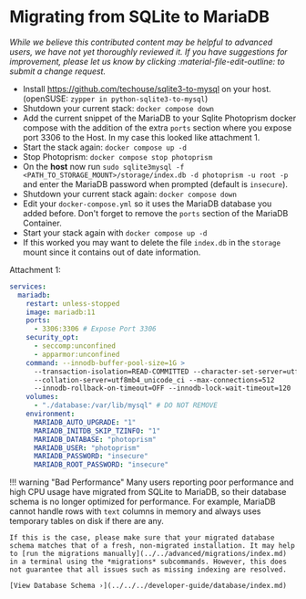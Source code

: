 # Migrating from SQLite to MariaDB

*While we believe this contributed content may be helpful to advanced users, we have not yet thoroughly reviewed it. If you have suggestions for improvement, please let us know by clicking :material-file-edit-outline: to submit a change request.*

- Install <https://github.com/techouse/sqlite3-to-mysql> on your host. (openSUSE: `zypper in python-sqlite3-to-mysql`)
- Shutdown your current stack: `docker compose down`
- Add the current snippet of the MariaDB to your Sqlite Photoprism docker compose with the addition of the extra `ports`
  section where you expose port 3306 to the Host. In my case this looked like attachment 1.
- Start the stack again: `docker compose up -d`
- Stop Photoprism: `docker compose stop photoprism`
- On the **host** now run `sudo sqlite3mysql -f <PATH_TO_STORAGE_MOUNT>/storage/index.db -d photoprism -u root -p` and enter the MariaDB password when prompted (default is `insecure`).
- Shutdown your current stack again: `docker compose down`
- Edit your `docker-compose.yml` so it uses the MariaDB database you added before. Don't forget to remove the `ports`
  section of the MariaDB Container.
- Start your stack again with `docker compose up -d`
- If this worked you may want to delete the file `index.db` in the `storage` mount since it contains out of date
  information.

Attachment 1:

```yaml
services:
  mariadb:
    restart: unless-stopped
    image: mariadb:11
    ports:
      - 3306:3306 # Expose Port 3306 
    security_opt:
      - seccomp:unconfined
      - apparmor:unconfined
    command: --innodb-buffer-pool-size=1G >
      --transaction-isolation=READ-COMMITTED --character-set-server=utf8mb4
      --collation-server=utf8mb4_unicode_ci --max-connections=512
      --innodb-rollback-on-timeout=OFF --innodb-lock-wait-timeout=120
    volumes:
      - "./database:/var/lib/mysql" # DO NOT REMOVE
    environment:
      MARIADB_AUTO_UPGRADE: "1"
      MARIADB_INITDB_SKIP_TZINFO: "1"
      MARIADB_DATABASE: "photoprism"
      MARIADB_USER: "photoprism"
      MARIADB_PASSWORD: "insecure"
      MARIADB_ROOT_PASSWORD: "insecure"
```

!!! warning "Bad Performance"
    Many users reporting poor performance and high CPU usage have migrated from SQLite to MariaDB, so their database schema is no longer optimized for performance. For example, MariaDB cannot handle rows with `text` columns in memory and always uses temporary tables on disk if there are any.

    If this is the case, please make sure that your migrated database schema matches that of a fresh, non-migrated installation. It may help to [run the migrations manually](../../advanced/migrations/index.md) in a terminal using the *migrations* subcommands. However, this does not guarantee that all issues such as missing indexing are resolved.

    [View Database Schema ›](../../../developer-guide/database/index.md) 
